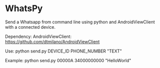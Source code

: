 # WhatsPy
Send a Whatsapp from command line using python and AndroidViewClient with a connected device.

Dependency:
AndroidViewClient: https://github.com/dtmilano/AndroidViewClient

Use: 
python send.py DEVICE_ID PHONE_NUMBER "TEXT"

Example:
python send.py 00000A 34000000000 "HelloWorld"
